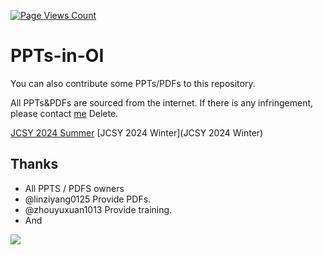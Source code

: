 [![Page Views Count](https://badges.toozhao.com/badges/01J4B8QBE2VTNQ82K66N017CNH/green.svg)](https://badges.toozhao.com/stats/01J4B8QBE2VTNQ82K66N017CNH)

# PPTs-in-OI

You can also contribute some PPTs/PDFs to this repository.

All PPTs&PDFs are sourced from the internet. If there is any infringement, please contact [me](mailto:1345098180@qq.com) Delete.

[JCSY 2024 Summer](JCSY%202024%20Summer) [JCSY 2024 Winter](JCSY 2024 Winter)

## Thanks 
- All PPTS / PDFS owners
- @linziyang0125 Provide PDFs.
- @zhouyuxuan1013 Provide training.
- And

[![](https://contrib.rocks/image?repo=zjx-kimi/PPTs-in-OI)](https://github.com/zjx-kimi/PPTs-in-OI/graphs/contributors)

